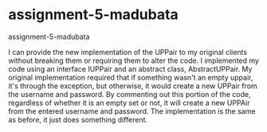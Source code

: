 # assignment-5-madubata
assignment-5-madubata

I can provide the new implementation of the UPPair to my original clients without breaking them or requiring them to alter the code. I implemented my code using an interface IUPPair and an abstract class, AbstractUPPair. My original implementation required that if something wasn't an empty uppair, it's through the exception, but otherwise, it would create a new UPPair from the username and password. By commenting out this portion of the code, regardless of whether it is an empty set or not, it will create a new UPPAir from the entered username and password.  The implementation is the same as before, it just does something different.


